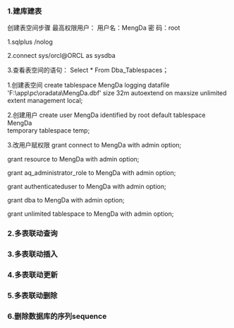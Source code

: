 ### 1.建库建表
创建表空间步骤
最高权限用户：
用户名：MengDa
密  码：root

1.sqlplus /nolog

2.connect sys/orcl@ORCL as sysdba

3.查看表空间的语句：
    Select * From Dba_Tablespaces；

1.创建表空间
create tablespace MengDa
    logging
    datafile 'F:\app\pc\oradata\MengDa.dbf'
    size 32m
    autoextend on
    maxsize unlimited
    extent management local;
    
2.创建用户
create user MengDa identified by root
    default tablespace MengDa                            
    temporary tablespace temp;
    
3.改用户赋权限
grant connect to MengDa with admin option;

grant resource to MengDa with admin option;

grant aq_administrator_role to MengDa with admin option;

grant authenticateduser to MengDa with admin option;

grant dba to MengDa with admin option;

grant unlimited tablespace to MengDa with admin option;

### 2.多表联动查询

### 3.多表联动插入

### 4.多表联动更新

### 5.多表联动删除

### 6.删除数据库的序列sequence
